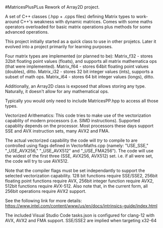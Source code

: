 #MatricesPlusPLus
Rework of Array2D project.

A set of C++ classes (.hpp + .cpps files) defining Matrix types to work-around C++'s weakness with dynamic matrices.
Comes with some maths operators overloaded for basic matrix operations plus methods for some advanced operations.

This project initially started as a quick class to use in other projetcs. Later it evolved into a project primarily for learning purposes.

Four matrix types are implemented (or planned to be):
Matrix_f32 - stores 32bit floating point values (floats), and supports all matrix mathematica ops (that were implemented).
Matrix_f64 - stores 64bit floating point values (doubles), ditto.
Matrix_i32 - stores 32 bit integer values (ints), supports a subset of math ops.
Matrix_i64 - stores 64 bit integer values (longs), ditto.

Additionally, an Array2D class is exposed that allows storing any type. Naturally, it doesn't allow for any mathematical ops.

Typically you would only need to include MatricesPP.hpp to access all those types.

Vectorized Arithematics:
This code tries to make use of the vectorization capablity of modern processors (i.e. SIMD instructions). Supported capablity depends on the processor. Most processors these days support SSE and AVX instruction sets, many AVX2 and FMA.

The actual vectorized capability the code will *try* to compile to are controlled using flags defined in VectorMaths.cpp (namely: "USE_SSE," "_USE_AVX256," "_USE_AVX512" and "_USE_FMA256"). The code will use the widest of the first three (SSE, AVX256, AVX512) set. i.e. if all were set, the code will try to use AVX512. 

Note that the compiler flags must be set independantly to support the selected vectorization capability.
128 bit functions require SSE/SSE2, 256bit floating point functions require AVX, 256bit integer function require AVX2, 512bit functions require AVX-512.
Also note that, in the current form, all 256bit operations require AVX2 support.

See the following link for more details:
https://www.intel.com/content/www/us/en/docs/intrinsics-guide/index.html

The included Visual Studio Code tasks.json is configured for clang-12 with AVX, AVX2 and FMA support. SSE/SSE2 are implied when targeting x32-64
